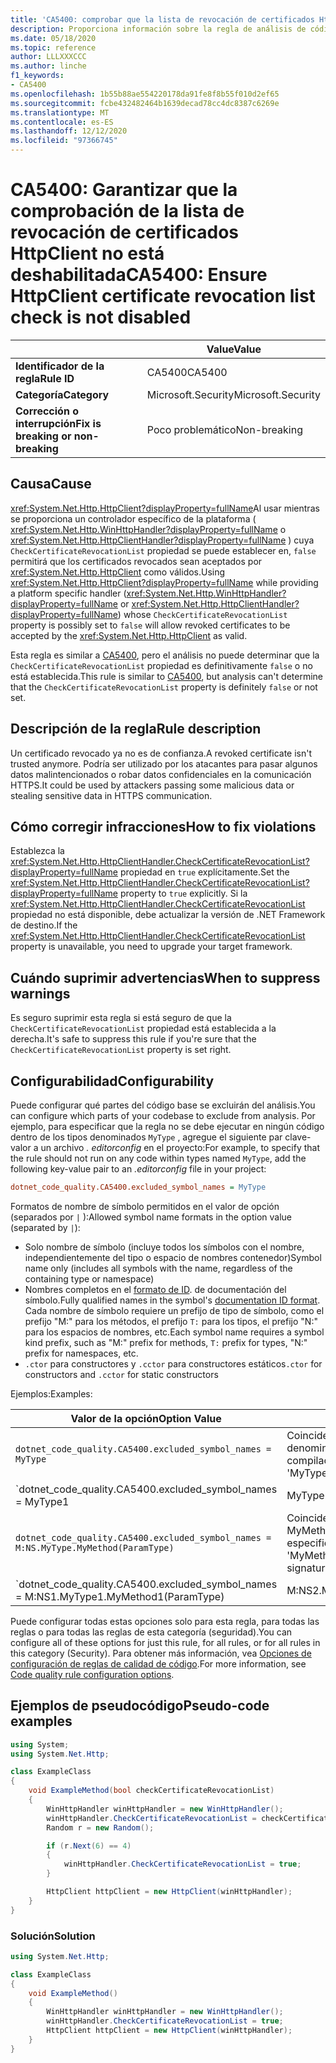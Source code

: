 ```yaml
---
title: 'CA5400: comprobar que la lista de revocación de certificados HttpClient no está deshabilitada (análisis de código)'
description: Proporciona información sobre la regla de análisis de código CA5400, incluidas las causas, cómo corregir las infracciones y cuándo suprimirlas.
ms.date: 05/18/2020
ms.topic: reference
author: LLLXXXCCC
ms.author: linche
f1_keywords:
- CA5400
ms.openlocfilehash: 1b55b88ae554220178da91fe8f8b55f010d2ef65
ms.sourcegitcommit: fcbe432482464b1639decad78cc4dc8387c6269e
ms.translationtype: MT
ms.contentlocale: es-ES
ms.lasthandoff: 12/12/2020
ms.locfileid: "97366745"
---
```

# <a name="ca5400-ensure-httpclient-certificate-revocation-list-check-is-not-disabled"></a><span data-ttu-id="24731-103">CA5400: Garantizar que la comprobación de la lista de revocación de certificados HttpClient no está deshabilitada</span><span class="sxs-lookup"><span data-stu-id="24731-103">CA5400: Ensure HttpClient certificate revocation list check is not disabled</span></span>

| | <span data-ttu-id="24731-104">Value</span><span class="sxs-lookup"><span data-stu-id="24731-104">Value</span></span> |
|-|-|
| <span data-ttu-id="24731-105">**Identificador de la regla**</span><span class="sxs-lookup"><span data-stu-id="24731-105">**Rule ID**</span></span> |<span data-ttu-id="24731-106">CA5400</span><span class="sxs-lookup"><span data-stu-id="24731-106">CA5400</span></span>|
| <span data-ttu-id="24731-107">**Categoría**</span><span class="sxs-lookup"><span data-stu-id="24731-107">**Category**</span></span> |<span data-ttu-id="24731-108">Microsoft.Security</span><span class="sxs-lookup"><span data-stu-id="24731-108">Microsoft.Security</span></span>|
| <span data-ttu-id="24731-109">**Corrección o interrupción**</span><span class="sxs-lookup"><span data-stu-id="24731-109">**Fix is breaking or non-breaking**</span></span> |<span data-ttu-id="24731-110">Poco problemático</span><span class="sxs-lookup"><span data-stu-id="24731-110">Non-breaking</span></span>|

## <a name="cause"></a><span data-ttu-id="24731-111">Causa</span><span class="sxs-lookup"><span data-stu-id="24731-111">Cause</span></span>

<span data-ttu-id="24731-112"><xref:System.Net.Http.HttpClient?displayProperty=fullName>Al usar mientras se proporciona un controlador específico de la plataforma ( <xref:System.Net.Http.WinHttpHandler?displayProperty=fullName> o <xref:System.Net.Http.HttpClientHandler?displayProperty=fullName> ) cuya `CheckCertificateRevocationList` propiedad se puede establecer en, `false` permitirá que los certificados revocados sean aceptados por <xref:System.Net.Http.HttpClient> como válidos.</span><span class="sxs-lookup"><span data-stu-id="24731-112">Using <xref:System.Net.Http.HttpClient?displayProperty=fullName> while providing a platform specific handler (<xref:System.Net.Http.WinHttpHandler?displayProperty=fullName> or <xref:System.Net.Http.HttpClientHandler?displayProperty=fullName>) whose `CheckCertificateRevocationList` property is possibly set to `false` will allow revoked certificates to be accepted by the <xref:System.Net.Http.HttpClient> as valid.</span></span>

<span data-ttu-id="24731-113">Esta regla es similar a [CA5400](ca5400.md), pero el análisis no puede determinar que la `CheckCertificateRevocationList` propiedad es definitivamente `false` o no está establecida.</span><span class="sxs-lookup"><span data-stu-id="24731-113">This rule is similar to [CA5400](ca5400.md), but analysis can't determine that the `CheckCertificateRevocationList` property is definitely `false` or not set.</span></span>

## <a name="rule-description"></a><span data-ttu-id="24731-114">Descripción de la regla</span><span class="sxs-lookup"><span data-stu-id="24731-114">Rule description</span></span>

<span data-ttu-id="24731-115">Un certificado revocado ya no es de confianza.</span><span class="sxs-lookup"><span data-stu-id="24731-115">A revoked certificate isn't trusted anymore.</span></span> <span data-ttu-id="24731-116">Podría ser utilizado por los atacantes para pasar algunos datos malintencionados o robar datos confidenciales en la comunicación HTTPS.</span><span class="sxs-lookup"><span data-stu-id="24731-116">It could be used by attackers passing some malicious data or stealing sensitive data in HTTPS communication.</span></span>

## <a name="how-to-fix-violations"></a><span data-ttu-id="24731-117">Cómo corregir infracciones</span><span class="sxs-lookup"><span data-stu-id="24731-117">How to fix violations</span></span>

<span data-ttu-id="24731-118">Establezca la <xref:System.Net.Http.HttpClientHandler.CheckCertificateRevocationList?displayProperty=fullName> propiedad en `true` explícitamente.</span><span class="sxs-lookup"><span data-stu-id="24731-118">Set the <xref:System.Net.Http.HttpClientHandler.CheckCertificateRevocationList?displayProperty=fullName> property to `true` explicitly.</span></span> <span data-ttu-id="24731-119">Si la <xref:System.Net.Http.HttpClientHandler.CheckCertificateRevocationList> propiedad no está disponible, debe actualizar la versión de .NET Framework de destino.</span><span class="sxs-lookup"><span data-stu-id="24731-119">If the <xref:System.Net.Http.HttpClientHandler.CheckCertificateRevocationList> property is unavailable, you need to upgrade your target framework.</span></span>

## <a name="when-to-suppress-warnings"></a><span data-ttu-id="24731-120">Cuándo suprimir advertencias</span><span class="sxs-lookup"><span data-stu-id="24731-120">When to suppress warnings</span></span>

<span data-ttu-id="24731-121">Es seguro suprimir esta regla si está seguro de que la `CheckCertificateRevocationList` propiedad está establecida a la derecha.</span><span class="sxs-lookup"><span data-stu-id="24731-121">It's safe to suppress this rule if you're sure that the `CheckCertificateRevocationList` property is set right.</span></span>

## <a name="configurability"></a><span data-ttu-id="24731-122">Configurabilidad</span><span class="sxs-lookup"><span data-stu-id="24731-122">Configurability</span></span>

<span data-ttu-id="24731-123">Puede configurar qué partes del código base se excluirán del análisis.</span><span class="sxs-lookup"><span data-stu-id="24731-123">You can configure which parts of your codebase to exclude from analysis.</span></span> <span data-ttu-id="24731-124">Por ejemplo, para especificar que la regla no se debe ejecutar en ningún código dentro de los tipos denominados `MyType` , agregue el siguiente par clave-valor a un archivo *. editorconfig* en el proyecto:</span><span class="sxs-lookup"><span data-stu-id="24731-124">For example, to specify that the rule should not run on any code within types named `MyType`, add the following key-value pair to an *.editorconfig* file in your project:</span></span>

```ini
dotnet_code_quality.CA5400.excluded_symbol_names = MyType
```

<span data-ttu-id="24731-125">Formatos de nombre de símbolo permitidos en el valor de opción (separados por `|` ):</span><span class="sxs-lookup"><span data-stu-id="24731-125">Allowed symbol name formats in the option value (separated by `|`):</span></span>

- <span data-ttu-id="24731-126">Solo nombre de símbolo (incluye todos los símbolos con el nombre, independientemente del tipo o espacio de nombres contenedor)</span><span class="sxs-lookup"><span data-stu-id="24731-126">Symbol name only (includes all symbols with the name, regardless of the containing type or namespace)</span></span>
- <span data-ttu-id="24731-127">Nombres completos en el [formato de ID](../../../csharp/programming-guide/xmldoc/processing-the-xml-file.md#id-strings). de documentación del símbolo.</span><span class="sxs-lookup"><span data-stu-id="24731-127">Fully qualified names in the symbol's [documentation ID format](../../../csharp/programming-guide/xmldoc/processing-the-xml-file.md#id-strings).</span></span> <span data-ttu-id="24731-128">Cada nombre de símbolo requiere un prefijo de tipo de símbolo, como el prefijo "M:" para los métodos, el prefijo `T:` para los tipos, el prefijo "N:" para los espacios de nombres, etc.</span><span class="sxs-lookup"><span data-stu-id="24731-128">Each symbol name requires a symbol kind prefix, such as "M:" prefix for methods, `T:` prefix for types, "N:" prefix for namespaces, etc.</span></span>
- <span data-ttu-id="24731-129">`.ctor` para constructores y `.cctor` para constructores estáticos</span><span class="sxs-lookup"><span data-stu-id="24731-129">`.ctor` for constructors and `.cctor` for static constructors</span></span>

<span data-ttu-id="24731-130">Ejemplos:</span><span class="sxs-lookup"><span data-stu-id="24731-130">Examples:</span></span>

| <span data-ttu-id="24731-131">Valor de la opción</span><span class="sxs-lookup"><span data-stu-id="24731-131">Option Value</span></span> | <span data-ttu-id="24731-132">Resumen</span><span class="sxs-lookup"><span data-stu-id="24731-132">Summary</span></span> |
| --- | --- |
|`dotnet_code_quality.CA5400.excluded_symbol_names = MyType` | <span data-ttu-id="24731-133">Coincide con todos los símbolos denominados ' altype ' en la compilación</span><span class="sxs-lookup"><span data-stu-id="24731-133">Matches all symbols named 'MyType' in the compilation</span></span>
|`dotnet_code_quality.CA5400.excluded_symbol_names = MyType1|MyType2` | <span data-ttu-id="24731-134">Coincide con todos los símbolos denominados ' MyType1 ' o ' MyType2 ' en la compilación</span><span class="sxs-lookup"><span data-stu-id="24731-134">Matches all symbols named either 'MyType1' or 'MyType2' in the compilation</span></span>
|`dotnet_code_quality.CA5400.excluded_symbol_names = M:NS.MyType.MyMethod(ParamType)` | <span data-ttu-id="24731-135">Coincide con el método específico ' MyMethod ' con la firma completa especificada</span><span class="sxs-lookup"><span data-stu-id="24731-135">Matches specific method 'MyMethod' with given fully qualified signature</span></span>
|`dotnet_code_quality.CA5400.excluded_symbol_names = M:NS1.MyType1.MyMethod1(ParamType)|M:NS2.MyType2.MyMethod2(ParamType)` | <span data-ttu-id="24731-136">Coincide con los métodos específicos ' MyMethod1 ' y ' MyMethod2 ' con la firma completa correspondiente</span><span class="sxs-lookup"><span data-stu-id="24731-136">Matches specific methods 'MyMethod1' and 'MyMethod2' with respective fully qualified signature</span></span>

<span data-ttu-id="24731-137">Puede configurar todas estas opciones solo para esta regla, para todas las reglas o para todas las reglas de esta categoría (seguridad).</span><span class="sxs-lookup"><span data-stu-id="24731-137">You can configure all of these options for just this rule, for all rules, or for all rules in this category (Security).</span></span> <span data-ttu-id="24731-138">Para obtener más información, vea [Opciones de configuración de reglas de calidad de código](../code-quality-rule-options.md).</span><span class="sxs-lookup"><span data-stu-id="24731-138">For more information, see [Code quality rule configuration options](../code-quality-rule-options.md).</span></span>

## <a name="pseudo-code-examples"></a><span data-ttu-id="24731-139">Ejemplos de pseudocódigo</span><span class="sxs-lookup"><span data-stu-id="24731-139">Pseudo-code examples</span></span>

```csharp
using System;
using System.Net.Http;

class ExampleClass
{
    void ExampleMethod(bool checkCertificateRevocationList)
    {
        WinHttpHandler winHttpHandler = new WinHttpHandler();
        winHttpHandler.CheckCertificateRevocationList = checkCertificateRevocationList;
        Random r = new Random();

        if (r.Next(6) == 4)
        {
            winHttpHandler.CheckCertificateRevocationList = true;
        }

        HttpClient httpClient = new HttpClient(winHttpHandler);
    }
}
```

### <a name="solution"></a><span data-ttu-id="24731-140">Solución</span><span class="sxs-lookup"><span data-stu-id="24731-140">Solution</span></span>

```csharp
using System.Net.Http;

class ExampleClass
{
    void ExampleMethod()
    {
        WinHttpHandler winHttpHandler = new WinHttpHandler();
        winHttpHandler.CheckCertificateRevocationList = true;
        HttpClient httpClient = new HttpClient(winHttpHandler);
    }
}
```
